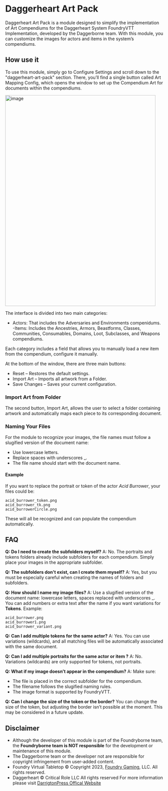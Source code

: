 # Daggerheart Art Pack
Daggerheart Art Pack is a module designed to simplify the implementation of Art Compendiums for the Daggerheart System FoundryVTT Implementation, developed by the Daggerborne team.
With this module, you can customize the images for actors and items in the system’s compendiums.

## How use it
To use this module, simply go to Configure Settings and scroll down to the "daggerheart-art-pack" section. There, you’ll find a single button called Art Mapping Config, which opens the window to set up the Compendium Art for documents within the compendiums.

<img width="479" height="671" alt="image" src="https://github.com/user-attachments/assets/ff2230b3-d397-45e3-89b2-fbed3087e0c0" />

The interface is divided into two main categories:
- Actors: That includes the Adversaries and Environments compenidums.
-Items: Includes the Ancestries, Armors, Beastforms, Classes, Communities, Consumables, Domains, Loot, Subclasses, and Weapons compendiums.

Each category includes a field that allows you to manually load a new item from the compendium, configure it manually.

At the bottom of the window, there are three main buttons:
- Reset – Restores the default settings.
- Import Art – Imports all artwork from a Folder.
- Save Changes – Saves your current configuration.

### Import Art from Folder
The second button, Import Art, allows the user to select a folder containing artwork and automatically maps each piece to its corresponding document.

### Naming Your Files
For the module to recognize your images, the file names must follow a slugified version of the document name:
- Use lowercase letters.
- Replace spaces with underscores _.
- The file name should start with the document name.
  
#### Example
If you want to replace the portrait or token of the actor *Acid Burrower*, your files could be:
```
acid_burrower_token.png
acid_burrower_tk.png
acid_burrowerCircle.png
```
These will all be recognized and can populate the compendium automatically.

## FAQ
**Q: Do I need to create the subfolders myself?**
A: No. The portraits and tokens folders already include subfolders for each compendium. Simply place your images in the appropriate subfolder.

**Q: The subfolders don't exist, can I create them myself?**
A: Yes, but you must be especially careful when creating the names of folders and subfolders.

**Q: How should I name my image files?**
A: Use a slugified version of the document name: lowercase letters, spaces replaced with underscores _. You can add numbers or extra text after the name if you want variations for **Tokens**.
Example:
```
acid_burrower.png
acid_burrower1.png
acid_burrower_variant.png
```
**Q: Can I add multiple tokens for the same actor?**
A: Yes. You can use variations (wildcards), and all matching files will be automatically associated with the same document.

**Q: Can I add multiple portraits for the same actor or item ?**
A: No. Variations (wildcards) are only supported for tokens, not portraits.

**Q: What if my image doesn’t appear in the compendium?**
A: Make sure:
- The file is placed in the correct subfolder for the compendium.
- The filename follows the slugified naming rules.
- The image format is supported by FoundryVTT.

**Q: Can I change the size of the token or the border?**
You can change the size of the token, but adjusting the border isn’t possible at the moment. This may be considered in a future update.

## Disclaimer
- Although the developer of this module is part of the Foundryborne team, the **Foundryborne team is NOT responsible** for the development or maintenance of this module.
- The Daggerborne team or the developer not are responsible for copyright infringement from user-added content.
- Foundry Virtual Tabletop © Copyright 2023, [Foundry Gaming](https://foundryvtt.com/), LLC. All rights reserved.
- Daggerheart ©  Critical Role LLC All rights reserved For more information please visit [DarrigtonPress Offical Website](https://darringtonpress.com/license/)

